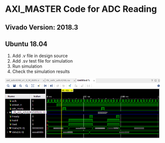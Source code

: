# AXI_MASTER Code for ADC Reading
## Vivado Version: 2018.3
## Ubuntu 18.04

1. Add .v file in design source
2. Add .sv test file for simulation
3. Run simulation
4. Check the simulation results

![Image of Simulation Result](https://github.com/thihakyawjob/pynq-z1/blob/master/axi_master_Test/waveform.png)
